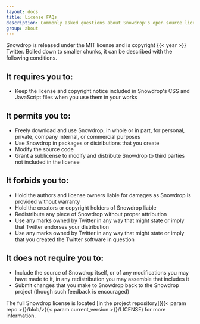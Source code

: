 ```yaml
---
layout: docs
title: License FAQs
description: Commonly asked questions about Snowdrop's open source license.
group: about
---
```


Snowdrop is released under the MIT license and is copyright {{< year >}} Twitter. Boiled down to smaller chunks, it can be described with the following conditions.

## It requires you to:

- Keep the license and copyright notice included in Snowdrop's CSS and JavaScript files when you use them in your works

## It permits you to:

- Freely download and use Snowdrop, in whole or in part, for personal, private, company internal, or commercial purposes
- Use Snowdrop in packages or distributions that you create
- Modify the source code
- Grant a sublicense to modify and distribute Snowdrop to third parties not included in the license

## It forbids you to:

- Hold the authors and license owners liable for damages as Snowdrop is provided without warranty
- Hold the creators or copyright holders of Snowdrop liable
- Redistribute any piece of Snowdrop without proper attribution
- Use any marks owned by Twitter in any way that might state or imply that Twitter endorses your distribution
- Use any marks owned by Twitter in any way that might state or imply that you created the Twitter software in question

## It does not require you to:

- Include the source of Snowdrop itself, or of any modifications you may have made to it, in any redistribution you may assemble that includes it
- Submit changes that you make to Snowdrop back to the Snowdrop project (though such feedback is encouraged)

The full Snowdrop license is located [in the project repository]({{< param repo >}}/blob/v{{< param current_version >}}/LICENSE) for more information.
